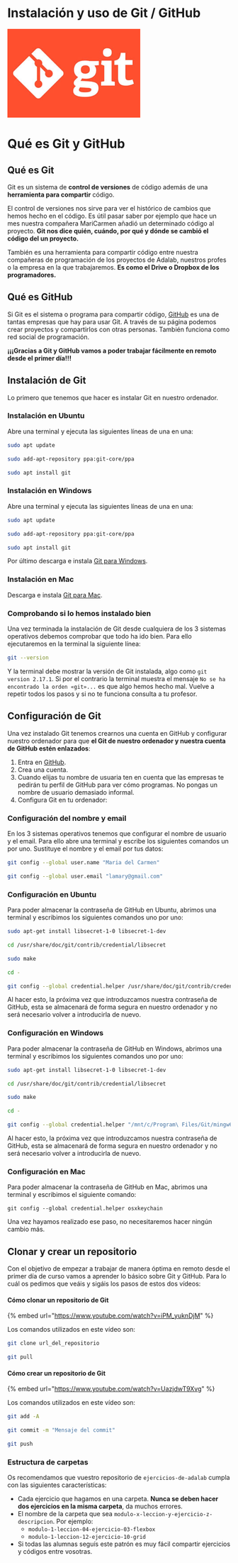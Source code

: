 # Instalación y uso de Git / GitHub

![Git](assets/images/git-logo.jpg)

# Qué es Git y GitHub

## Qué es Git

Git es un sistema de **control de versiones** de código además de una **herramienta para compartir** código.

El control de versiones nos sirve para ver el histórico de cambios que hemos hecho en el código. Es útil pasar saber por ejemplo que hace un mes nuestra compañera MariCarmen añadió un determinado código al proyecto. **Git nos dice quién, cuándo, por qué y dónde se cambió el código del un proyecto.**

También es una herramienta para compartir código entre nuestra compañeras de programación de los proyectos de Adalab, nuestros profes o la empresa en la que trabajaremos. **Es como el Drive o Dropbox de los programadores.**

## Qué es GitHub

Si Git es el sistema o programa para compartir código, [GitHub](https://github.com) es una de tantas empresas que hay para usar Git. A través de su página podemos crear proyectos y compartirlos con otras personas. También funciona como red social de programación.

**¡¡¡Gracias a Git y GitHub vamos a poder trabajar fácilmente en remoto desde el primer día!!!**

## Instalación de Git

Lo primero que tenemos que hacer es instalar Git en nuestro ordenador.

### Instalación en Ubuntu

Abre una terminal y ejecuta las siguientes líneas de una en una:

```bash
sudo apt update
```

```bash
sudo add-apt-repository ppa:git-core/ppa
```

```bash
sudo apt install git
```

### Instalación en Windows

Abre una terminal y ejecuta las siguientes líneas de una en una:

```bash
sudo apt update
```

```bash
sudo add-apt-repository ppa:git-core/ppa
```

```bash
sudo apt install git
```

Por último descarga e instala [Git para Windows](https://git-scm.com/download/win).

### Instalación en Mac

Descarga e instala [Git para Mac](https://git-scm.com/download/mac).

### Comprobando si lo hemos instalado bien

Una vez terminada la instalación de Git desde cualquiera de los 3 sistemas operativos debemos comprobar que todo ha ido bien. Para ello ejecutaremos en la terminal la siguiente línea:

```bash
git --version
```

Y la terminal debe mostrar la versión de Git instalada, algo como `git version 2.17.1`. Si por el contrario la terminal muestra el mensaje `No se ha encontrado la orden «git»...` es que algo hemos hecho mal. Vuelve a repetir todos los pasos y si no te funciona consulta a tu profesor.

## Configuración de Git

Una vez instalado Git tenemos crearnos una cuenta en GitHub y configurar nuestro ordenador para que **el Git de nuestro ordenador y nuestra cuenta de GitHub estén enlazados**:

1. Entra en [GitHub](https://github.com).
1. Crea una cuenta.
1. Cuando elijas tu nombre de usuaria ten en cuenta que las empresas te pedirán tu perfil de GitHub para ver cómo programas. No pongas un nombre de usuario demasiado informal.
1. Configura Git en tu ordenador:

### Configuración del nombre y email

En los 3 sistemas operativos tenemos que configurar el nombre de usuario y el email. Para ello abre una terminal y escribe los siguientes comandos un por uno. Sustituye el nombre y el email por tus datos:

```bash
git config --global user.name "Maria del Carmen"
```

```bash
git config --global user.email "lamary@gmail.com"
```

### Configuración en Ubuntu

Para poder almacenar la contraseña de GitHub en Ubuntu, abrimos una terminal y escribimos los siguientes comandos uno por uno:

```bash
sudo apt-get install libsecret-1-0 libsecret-1-dev
```

```bash
cd /usr/share/doc/git/contrib/credential/libsecret
```

```bash
sudo make
```

```bash
cd -
```

```bash
git config --global credential.helper /usr/share/doc/git/contrib/credential/libsecret/git-credential-libsecret
```

Al hacer esto, la próxima vez que introduzcamos nuestra contraseña de GitHub, esta se almacenará de forma segura en nuestro ordenador y no será necesario volver a introducirla de nuevo.

### Configuración en Windows

Para poder almacenar la contraseña de GitHub en Windows, abrimos una terminal y escribimos los siguientes comandos uno por uno:

```bash
sudo apt-get install libsecret-1-0 libsecret-1-dev
```

```bash
cd /usr/share/doc/git/contrib/credential/libsecret
```

```bash
sudo make
```

```bash
cd -
```

```bash
git config --global credential.helper "/mnt/c/Program\ Files/Git/mingw64/libexec/git-core/git-credential-manager.exe"
```

Al hacer esto, la próxima vez que introduzcamos nuestra contraseña de GitHub, esta se almacenará de forma segura en nuestro ordenador y no será necesario volver a introducirla de nuevo.

### Configuración en Mac

Para poder almacenar la contraseña de GitHub en Mac, abrimos una terminal y escribimos el siguiente comando:

```shell
git config --global credential.helper osxkeychain
```

Una vez hayamos realizado ese paso, no necesitaremos hacer ningún cambio más.

## Clonar y crear un repositorio

Con el objetivo de empezar a trabajar de manera óptima en remoto desde el primer día de curso vamos a aprender lo básico sobre Git y GitHub. Para lo cuál os pedimos que veáis y sigáis los pasos de estos dos vídeos:

#### Cómo clonar un repositorio de Git

{% embed url="https://www.youtube.com/watch?v=iPM_yuknDjM" %}

Los comandos utilizados en este vídeo son:

```bash
git clone url_del_repositorio
```
```bash
git pull
```

#### Cómo crear un repositorio de Git

{% embed url="https://www.youtube.com/watch?v=UazjdwT9Xvg" %}

Los comandos utilizados en este vídeo son:

```bash
git add -A
```
```bash
git commit -m "Mensaje del commit"
```
```bash
git push
```

### Estructura de carpetas

Os recomendamos que vuestro repositorio de `ejercicios-de-adalab` cumpla con las siguientes características:

- Cada ejercicio que hagamos en una carpeta. **Nunca se deben hacer dos ejercicios en la misma carpeta**, da muchos errores.
- El nombre de la carpeta que sea `modulo-x-leccion-y-ejercicio-z-descripcion`. Por ejemplo:
  - `modulo-1-leccion-04-ejercicio-03-flexbox`
  - `modulo-1-leccion-12-ejercicio-10-grid`
- Si todas las alumnas seguís este patrón es muy fácil compartir ejercicios y códigos entre vosotras.
